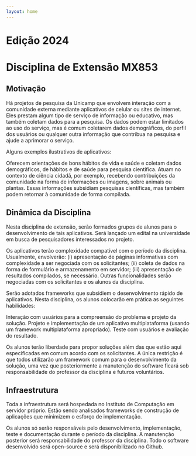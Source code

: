 ```yaml
---
layout: home
---
```


<h1>Edição 2024</h1>

# Disciplina de Extensão MX853

## Motivação

Há projetos de pesquisa da Unicamp que envolvem interação com a comunidade externa mediante aplicativos de celular ou sites de internet. Eles prestam algum tipo de serviço de informação ou educativo, mas também coletam dados para a pesquisa. Os dados podem estar limitados ao uso do serviço, mas é comum coletarem dados demográficos, do perfil dos usuários ou qualquer outra informação que contribua na pesquisa e ajude a aprimorar o serviço.

Alguns exemplos ilustrativos de aplicativos:

Oferecem orientações de bons hábitos de vida e saúde e coletam dados demográficos, de hábitos e de saúde para pesquisa científica.
Atuam no contexto de ciência cidadã, por exemplo, recebendo contribuições da comunidade na forma de informações ou imagens, sobre animais ou plantas. Essas informações subsidiam pesquisas científicas, mas também podem retornar à comunidade de forma compilada.

## Dinâmica da Disciplina
Nesta disciplina de extensão, serão formados grupos de alunos para o desenvolvimento de tais aplicativos. Será lançado um edital na universidade em busca de pesquisadores interessados no projeto.

Os aplicativos terão complexidade compatível com o período da disciplina. Usualmente, envolverão: (i) apresentação de páginas informativas com complexidade a ser negociada com os solicitantes; (ii) coleta de dados na forma de formulário e armazenamento em servidor; (iii) apresentação de resultados compilados, se necessário. Outras funcionalidades serão negociadas com os solicitantes e os alunos da disciplina.

Serão adotados frameworks que subsidiem o desenvolvimento rápido de aplicativos.
Nesta disciplina, os alunos colocarão em prática as seguintes habilidades:

Interação com usuários para a compreensão do problema e projeto da solução.
Projeto e implementação de um aplicativo multiplataforma (usando um framework multiplataforma apropriado).
Teste com usuários e avaliação do resultado.

Os alunos terão liberdade para propor soluções além das que estão aqui especificadas em comum acordo com os solicitantes. A única restrição é que todos utilizarão um framework comum para o desenvolvimento da solução, uma vez que posteriormente a manutenção do software ficará sob responsabilidade do professor da disciplina e futuros voluntários.

## Infraestrutura
Toda a infraestrutura será hospedada no Instituto de Computação em servidor próprio. Estão sendo analisados frameworks de construção de aplicações que minimizem o esforço de implementação.

Os alunos só serão responsáveis pelo desenvolvimento, implementação, teste e documentação durante o período da disciplina. A manutenção posterior será responsabilidade do professor da disciplina. Todo o software desenvolvido será open-source e será disponibilizado no Github.
